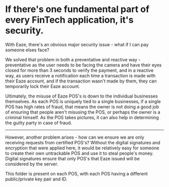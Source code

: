 # If there's one fundamental part of every FinTech application, it's security.

With Eaze, there's an obvious major security issue - what if I can pay someone elses face?

We solved that problem in both a preventative and reactive way - preventative as the user needs to be facing the camera and have their eyes closed for more than 3 seconds to verify the payment, and in a reactive way, as users receive a notification each time a transaction is made with their Eaze account, and if the transaction wasn't made by them, they can temporarily lock their Eaze account.

Ultimately, the misuse of Eaze POS's is down to the individual businesses themselves. As each POS is uniquely tied to a single businesses, if a single POS has high rates of fraud, that means the owner is not doing a good job of ensuring that people aren't misusing the POS, or perhaps the owner is a criminal himself. As the POS takes pictures, it can also help in determining the guilty party in case of fraud.


---------------------------

However, another problem arises - how can we ensure we are only receiving requests from certified POS's? Without the digital signatures and encryption that were applied here, it would be relatively easy for someone to create their own untrackable POS and use it to steal people's money. Digital signatures ensure that only POS's that Eaze issued will be considered by the server.

This folder is present on each POS, with each POS having a different public/private key pair and ID.
